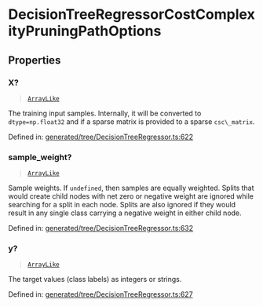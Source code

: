 # DecisionTreeRegressorCostComplexityPruningPathOptions

## Properties

### X?

> [`ArrayLike`](../types/ArrayLike.md)

The training input samples. Internally, it will be converted to `dtype=np.float32` and if a sparse matrix is provided to a sparse `csc\_matrix`.

Defined in:  [generated/tree/DecisionTreeRegressor.ts:622](https://github.com/transitive-bullshit/scikit-learn-ts/blob/b59c1ff/packages/sklearn/src/generated/tree/DecisionTreeRegressor.ts#L622)

### sample\_weight?

> [`ArrayLike`](../types/ArrayLike.md)

Sample weights. If `undefined`, then samples are equally weighted. Splits that would create child nodes with net zero or negative weight are ignored while searching for a split in each node. Splits are also ignored if they would result in any single class carrying a negative weight in either child node.

Defined in:  [generated/tree/DecisionTreeRegressor.ts:632](https://github.com/transitive-bullshit/scikit-learn-ts/blob/b59c1ff/packages/sklearn/src/generated/tree/DecisionTreeRegressor.ts#L632)

### y?

> [`ArrayLike`](../types/ArrayLike.md)

The target values (class labels) as integers or strings.

Defined in:  [generated/tree/DecisionTreeRegressor.ts:627](https://github.com/transitive-bullshit/scikit-learn-ts/blob/b59c1ff/packages/sklearn/src/generated/tree/DecisionTreeRegressor.ts#L627)

